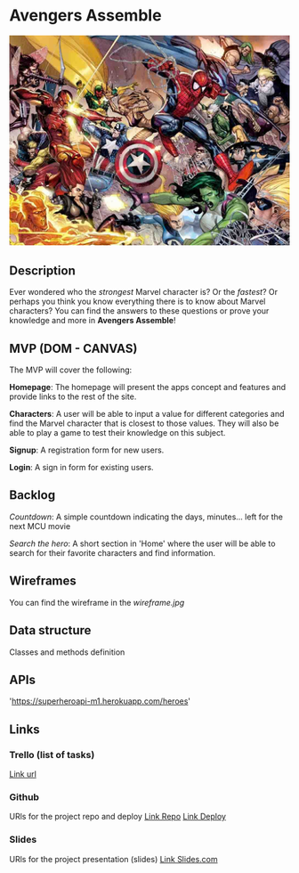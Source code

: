 # Avengers Assemble

<img src='./pics/fight.jpg' alt="marvel">

## Description
Ever wondered who the *strongest* Marvel character is? Or the *fastest*? 
Or perhaps you think you know everything there is to know about Marvel characters?
You can find the answers to these questions or prove your knowledge and more in **Avengers Assemble**!


## MVP (DOM - CANVAS)
The MVP will cover the following:

**Homepage**: The homepage will present the apps concept and features and provide links to the rest of the site.

**Characters**: A user will be able to input a value for different categories and find the Marvel character that is closest to those values.
They will also be able to play a game to test their knowledge on this subject.

**Signup**: A registration form for new users.

**Login**: A sign in form for existing users.

## Backlog    
*Countdown*: A simple countdown indicating the days, minutes... left for the next MCU movie

*Search the hero*: A short section in 'Home' where the user will be able to search for their favorite characters and find information.

## Wireframes    
You can find the wireframe in the *wireframe.jpg*


## Data structure
Classes and methods definition


## APIs
'https://superheroapi-m1.herokuapp.com/heroes'


## Links


### Trello (list of tasks)
[Link url](https://trello.com/b/zhPxnUFt/proyecto-1)


### Github
URls for the project repo and deploy
[Link Repo](https://github.com/EBM90/Avengers_Assemble)
[Link Deploy](http://github.com)


### Slides
URls for the project presentation (slides)
[Link Slides.com](http://slides.com)